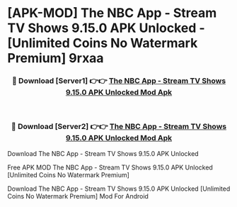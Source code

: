 # [APK-MOD] The NBC App - Stream TV Shows 9.15.0 APK Unlocked - [Unlimited Coins No Watermark Premium] 9rxaa



<div align="center">
<h3>🔴 Download [Server1] 👉👉 <a href="https://momento.my/?title=The_NBC_App_-_Stream_TV_Shows_9.15.0_APK_Unlocked">The NBC App - Stream TV Shows 9.15.0 APK Unlocked Mod Apk</a></h3><br>

<h3>🔴 Download [Server2] 👉👉 <a href="https://momento.my/?title=The_NBC_App_-_Stream_TV_Shows_9.15.0_APK_Unlocked">The NBC App - Stream TV Shows 9.15.0 APK Unlocked Mod Apk</a></h3>
</div>



Download The NBC App - Stream TV Shows 9.15.0 APK Unlocked 

Free APK MOD The NBC App - Stream TV Shows 9.15.0 APK Unlocked [Unlimited Coins No Watermark Premium]

Download The NBC App - Stream TV Shows 9.15.0 APK Unlocked [Unlimited Coins No Watermark Premium] Mod For Android
